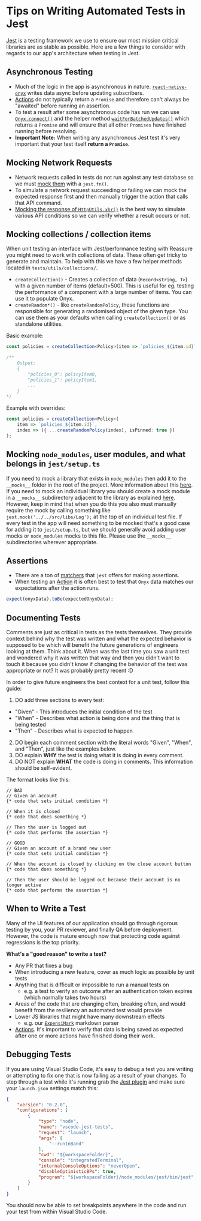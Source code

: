 # Tips on Writing Automated Tests in Jest

[Jest](https://jestjs.io/) is a testing framework we use to ensure our most mission critical libraries are as stable as possible. Here are a few things to consider with regards to our app's architecture when testing in Jest.

## Asynchronous Testing

- Much of the logic in the app is asynchronous in nature. [`react-native-onyx`](https://github.com/expensify/react-native-onyx) writes data async before updating subscribers.
- [Actions](https://github.com/Expensify/App#actions) do not typically return a `Promise` and therefore can't always be "awaited" before running an assertion.
- To test a result after some asynchronous code has run we can use [`Onyx.connect()`](https://github.com/Expensify/react-native-onyx/blob/2c94a94e51fab20330f7bd5381b72ea6c25553d9/lib/Onyx.js#L217-L231) and the helper method [`waitForBatchedUpdates()`](https://github.com/Expensify/ReactNativeChat/blob/ca2fa88a5789b82463d35eddc3d57f70a7286868/tests/utils/waitForBatchedUpdates.js#L1-L9) which returns a `Promise` and will ensure that all other `Promises` have finished running before resolving.
- **Important Note:** When writing any asynchronous Jest test it's very important that your test itself **return a `Promise`**.

## Mocking Network Requests

- Network requests called in tests do not run against any test database so we must [mock them](https://jestjs.io/docs/en/mock-functions) with a `jest.fn()`.
- To simulate a network request succeeding or failing we can mock the expected response first and then manually trigger the action that calls that API command.
- [Mocking the response of `HttpUtils.xhr()`](https://github.com/Expensify/App/blob/ca2fa88a5789b82463d35eddc3d57f70a7286868/tests/actions/SessionTest.js#L25-L32) is the best way to simulate various API conditions so we can verify whether a result occurs or not.

## Mocking collections / collection items

When unit testing an interface with Jest/performance testing with Reassure you might need to work with collections of data. These often get tricky to generate and maintain. To help with this we have a few helper methods located in `tests/utils/collections/`.

- `createCollection()` - Creates a collection of data (`Record<string, T>`) with a given number of items (default=500). This is useful for eg. testing the performance of a component with a large number of items. You can use it to populate Onyx.
- `createRandom*()` - like `createRandomPolicy`, these functions are responsible for generating a randomised object of the given type. You can use them as your defaults when calling `createCollection()` or as standalone utilities.

Basic example:
```ts
const policies = createCollection<Policy>(item => `policies_${item.id}`, createRandomPolicy);

/**
    Output:
    {
        "policies_0": policyItem0,
        "policies_1": policyItem1,
        ...
    }
*/
```

Example with overrides:

```ts
const policies = createCollection<Policy>(
    item => `policies_${item.id}`,
    index => ({ ...createRandomPolicy(index), isPinned: true })
);
```

## Mocking `node_modules`, user modules, and what belongs in `jest/setup.ts`

If you need to mock a library that exists in `node_modules` then add it to the `__mocks__` folder in the root of the project. More information about this [here](https://jestjs.io/docs/manual-mocks#mocking-node-modules). If you need to mock an individual library you should create a mock module in a `__mocks__` subdirectory adjacent to the library as explained [here](https://jestjs.io/docs/manual-mocks#mocking-user-modules). However, keep in mind that when you do this you also must manually require the mock by calling something like `jest.mock('../../src/libs/Log');` at the top of an individual test file. If every test in the app will need something to be mocked that's a good case for adding it to `jest/setup.ts`, but we should generally avoid adding user mocks or `node_modules` mocks to this file. Please use the `__mocks__` subdirectories wherever appropriate.

## Assertions

- There are a ton of [matchers](https://jestjs.io/docs/en/using-matchers) that `jest` offers for making assertions.
- When testing an [Action](https://github.com/Expensify/App#actions) it is often best to test that `Onyx` data matches our expectations after the action runs.
```javascript
expect(onyxData).toBe(expectedOnyxData);
```

## Documenting Tests

Comments are just as critical in tests as the tests themselves. They provide context behind why the test was written and what the expected behavior is supposed to be which will benefit the future generations of engineers looking at them. Think about it. When was the last time you saw a unit test and wondered why it was written that way and then you didn't want to touch it because you didn't know if changing the behavior of the test was appropriate or not? It was probably pretty recent :D

In order to give future engineers the best context for a unit test, follow this guide:

1. DO add three sections to every test:
  - "Given" - This introduces the initial condition of the test
  - "When" - Describes what action is being done and the thing that is being tested
  - "Then" - Describes what is expected to happen

2. DO begin each comment section with the literal words "Given", "When", and "Then", just like the examples below.
3. DO explain **WHY** the test is doing what it is doing in every comment.
4. DO NOT explain **WHAT** the code is doing in comments. This information should be self-evident.

The format looks like this:

```
// BAD
// Given an account
{* code that sets initial condition *}

// When it is closed
{* code that does something *}

// Then the user is logged out
{* code that performs the assertion *}

// GOOD
// Given an account of a brand new user
{* code that sets initial condition *}

// When the account is closed by clicking on the close account button
{* code that does something *}

// Then the user should be logged out because their account is no longer active
{* code that performs the assertion *}
```

## When to Write a Test

Many of the UI features of our application should go through rigorous testing by you, your PR reviewer, and finally QA before deployment. However, the code is mature enough now that protecting code against regressions is the top priority.

**What's a "good reason" to write a test?**

- Any PR that fixes a bug
- When introducing a new feature, cover as much logic as possible by unit tests
- Anything that is difficult or impossible to run a manual tests on
	- e.g. a test to verify an outcome after an authentication token expires (which normally takes two hours)
- Areas of the code that are changing often, breaking often, and would benefit from the resiliency an automated test would provide
- Lower JS libraries that might have many downstream effects
	- e.g. our [`ExpensiMark`](https://github.com/Expensify/expensify-common/blob/07ff1c2a07dc122aa89e3cfd3263bb1958222233/lib/ExpensiMark.js#L10) markdown parser
- [Actions](https://github.com/Expensify/App#actions). It's important to verify that data is being saved as expected after one or more actions have finished doing their work.

## Debugging Tests

If you are using Visual Studio Code, it's easy to debug a test you are writing or attempting to fix one that is now failing as a result of your changes. To step through a test while it's running grab the [Jest plugin](https://marketplace.visualstudio.com/items?itemName=Orta.vscode-jest) and make sure your `launch.json` settings match this:

```json
{
    "version": "0.2.0",
    "configurations": [
        {
            "type": "node",
            "name": "vscode-jest-tests",
            "request": "launch",
            "args": [
                "--runInBand"
            ],
            "cwd": "${workspaceFolder}",
            "console": "integratedTerminal",
            "internalConsoleOptions": "neverOpen",
            "disableOptimisticBPs": true,
            "program": "${workspaceFolder}/node_modules/jest/bin/jest"
        }
    ]
}
```
You should now be able to set breakpoints anywhere in the code and run your test from within Visual Studio Code.
